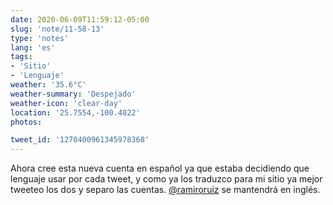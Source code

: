 ```yaml
---
date: 2020-06-09T11:59:12-05:00
slug: 'note/11-58-13'
type: 'notes'
lang: 'es'
tags:
- 'Sitio'
- 'Lenguaje'
weather: '35.6°C'
weather-summary: 'Despejado'
weather-icon: 'clear-day'
location: '25.7554,-100.4022'
photos:

tweet_id: '1270400961345978368'
---
```

Ahora cree esta nueva cuenta en español ya que estaba decidiendo que lenguaje usar por cada tweet, y como ya los traduzco para mi sitio ya mejor tweeteo los dos y separo las cuentas. [@ramiroruiz](https://twitter.com/@ramiroruiz) se mantendrá en inglés.    
